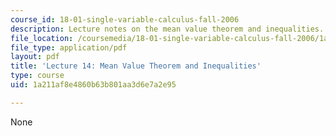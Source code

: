 ```yaml
---
course_id: 18-01-single-variable-calculus-fall-2006
description: Lecture notes on the mean value theorem and inequalities.
file_location: /coursemedia/18-01-single-variable-calculus-fall-2006/1a211af8e4860b63b801aa3d6e7a2e95_lec14.pdf
file_type: application/pdf
layout: pdf
title: 'Lecture 14: Mean Value Theorem and Inequalities'
type: course
uid: 1a211af8e4860b63b801aa3d6e7a2e95

---
```

None